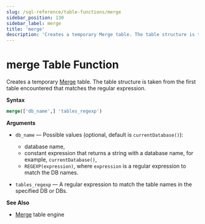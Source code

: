```yaml
---
slug: /sql-reference/table-functions/merge
sidebar_position: 130
sidebar_label: merge
title: 'merge'
description: 'Creates a temporary Merge table. The table structure is taken from the first table encountered that matches the regular expression.'
---
```


# merge Table Function

Creates a temporary [Merge](../../engines/table-engines/special/merge.md) table. The table structure is taken from the first table encountered that matches the regular expression.

**Syntax**

```sql
merge(['db_name',] 'tables_regexp')
```
**Arguments**

- `db_name` — Possible values (optional, default is `currentDatabase()`):
    - database name,
    - constant expression that returns a string with a database name, for example, `currentDatabase()`,
    - `REGEXP(expression)`, where `expression` is a regular expression to match the DB names.

- `tables_regexp` — A regular expression to match the table names in the specified DB or DBs.

**See Also**

- [Merge](../../engines/table-engines/special/merge.md) table engine
